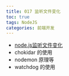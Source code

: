 ```yaml
---
title: 017 监听文件变化
toc: true
tags: NodeJS
categories: 前端开发
---
```


- [node.js监听文件变化](https://juejin.cn/post/6844903824738500622)
- chokidar 的使用
- nodemon 原理等
- watchdog 的使用
